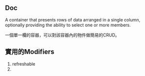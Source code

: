 
## Doc

A container that presents rows of data arranged in a single column, optionally providing the ability to select one or more members.

一個單一欄的容器，可以對該容器內的物件做簡易的CRUD。

## 實用的Modifiers

1. refreshable
2.